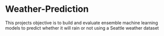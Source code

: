 # Weather-Prediction
This projects objective is to build and evaluate ensemble machine learning models to predict whether it will rain or not using a Seattle weather dataset
